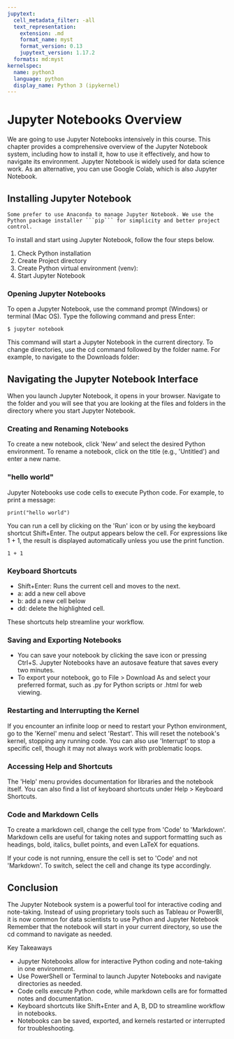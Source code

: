 ```yaml
---
jupytext:
  cell_metadata_filter: -all
  text_representation:
    extension: .md
    format_name: myst
    format_version: 0.13
    jupytext_version: 1.17.2
  formats: md:myst
kernelspec:
  name: python3
  language: python
  display_name: Python 3 (ipykernel)
---
```


# Jupyter Notebooks Overview

We are going to use Jupyter Notebooks intensively in this course.
This chapter provides a comprehensive overview of the Jupyter Notebook system, including how to install it, how to use it effectively, and how to navigate its environment. Jupyter Notebook is widely used for data science work. As an alternative, you can use Google Colab, which is also Jupyter Notebook.

## Installing Jupyter Notebook

````{note}
Some prefer to use Anaconda to manage Jupyter Notebook. We use the Python package installer ```pip``` for simplicity and better project control.
````

To install and start using Jupyter Notebook, follow the four steps below. 

1. Check Python installation
2. Create Project directory
3. Create Python virtual environment (venv):
4. Start Jupyter Notebook



### Opening Jupyter Notebooks
To open a Jupyter Notebook, use the command prompt (Windows) or terminal (Mac OS). Type the following command and press Enter:

```
$ jupyter notebook
```

This command will start a Jupyter Notebook in the current directory. To change directories, use the cd command followed by the folder name. For example, to navigate to the Downloads folder:

## Navigating the Jupyter Notebook Interface

When you launch Jupyter Notebook, it opens in your browser. Navigate to the folder and you will see that you are looking at the files and folders in the directory where you start Jupyter Notebook.

### Creating and Renaming Notebooks

To create a new notebook, click 'New' and select the desired Python environment. To rename a notebook, click on the title (e.g., 'Untitled') and enter a new name.

### "hello world"

Jupyter Notebooks use code cells to execute Python code. For example, to print a message:

```{code-cell}
print("hello world")
```

You can run a cell by clicking on the 'Run' icon or by using the keyboard shortcut Shift+Enter. The output appears below the cell. For expressions like 1 + 1, the result is displayed automatically unless you use the print function.

```{code-cell}
1 + 1
```

### Keyboard Shortcuts

- Shift+Enter: Runs the current cell and moves to the next.
- a: add a new cell above
- b: add a new cell below
- dd: delete the highlighted cell.
 
These shortcuts help streamline your workflow.

### Saving and Exporting Notebooks

- You can save your notebook by clicking the save icon or pressing Ctrl+S. Jupyter Notebooks have an autosave feature that saves every two minutes.
- To export your notebook, go to File > Download As and select your preferred format, such as .py for Python scripts or .html for web viewing.

### Restarting and Interrupting the Kernel
If you encounter an infinite loop or need to restart your Python environment, go to the 'Kernel' menu and select 'Restart'. This will reset the notebook's kernel, stopping any running code. You can also use 'Interrupt' to stop a specific cell, though it may not always work with problematic loops.

### Accessing Help and Shortcuts
The 'Help' menu provides documentation for libraries and the notebook itself. You can also find a list of keyboard shortcuts under Help > Keyboard Shortcuts.

### Code and Markdown Cells
To create a markdown cell, change the cell type from 'Code' to 'Markdown'. Markdown cells are useful for taking notes and support formatting such as headings, bold, italics, bullet points, and even LaTeX for equations.

If your code is not running, ensure the cell is set to 'Code' and not 'Markdown'. To switch, select the cell and change its type accordingly.

## Conclusion
The Jupyter Notebook system is a powerful tool for interactive coding and note-taking. Instead of using proprietary tools such as Tableau or PowerBI, it is now common for data scientists to use Python and Jupyter Notebook Remember that the notebook will start in your current directory, so use the cd command to navigate as needed.

Key Takeaways
- Jupyter Notebooks allow for interactive Python coding and note-taking in one environment.
- Use PowerShell or Terminal to launch Jupyter Notebooks and navigate directories as needed.
- Code cells execute Python code, while markdown cells are for formatted notes and documentation.
- Keyboard shortcuts like Shift+Enter and A, B, DD to streamline workflow in notebooks.
- Notebooks can be saved, exported, and kernels restarted or interrupted for troubleshooting.
